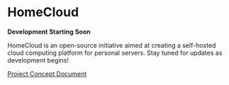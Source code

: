# HomeCloud

**Development Starting Soon**

HomeCloud is an open-source initiative aimed at creating a self-hosted cloud computing platform for personal servers. Stay tuned for updates as development begins!

[Project Concept Document](https://homecloud.suryansh.one)
